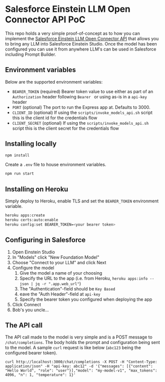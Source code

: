 # Salesforce Einstein LLM Open Connector API PoC

This repo holds a very simple proof-of-concept as to how you can implement the [Salesforce Einstein LLM Open Connector API](https://github.com/salesforce/einstein-platform) that allows you to bring any LLM into Salesforce Einstein Studio. Once the model has been configured you can use it from anywhere LLM's can be used in Salesforce including Prompt Builder.

## Environment variables
Below are the supported environment variables:
* `BEARER_TOKEN` (required) Bearer token value to use either as part of an `Authorization` header following `Bearer ` or using as-is in a `api-key` header
* `PORT` (optional) The port to run the Express app at. Defaults to 3000.
* `CLIENT_ID` (optional) If using the `scripts/invoke_models_api.sh` script this is the client id for the credentials flow
* `CLIENT_SECRET` (optional) If using the `scripts/invoke_models_api.sh` script this is the client secret for the credentials flow

## Installing locally
```bash
npm install
```

Create a `.env` file to house environment variables.

```bash 
npm run start
```

## Installing on Heroku
Simply deploy to Heroku, enable TLS and set the `BEARER_TOKEN` environment variable.

```bash
heroku apps:create
heroku certs:auto:enable
heroku config:set BEARER_TOKEN=<your bearer token>
```

## Configuring in Salesforce
1. Open Einstein Studio
2. In "Models" click "New Foundation Model"
3. Choose "Connect to your LLM" and click Next
4. Configure the model
    1. Give the model a name of your choosing
    2. Specify the URL to the app (i.e. from Heroku,  `heroku apps:info --json | jq -r ".app.web_url"`)
    3. The "Authentication"-field should be `Key Based`
    4. eave the "Auth Header"-field at `api-key`
    5. Specify the bearer token you configured when deploying the app
5. Click Connect
6. Bob's you uncle...

## The API call
The API call made to the model is very simple and is a POST message to `/chat/completions`. The body holds the prompt and configuration being sent to the model. A sample `curl` request is like below (`abc123` being the configured bearer token).

```
curl http://localhost:3000/chat/completions -X POST -H "Content-Type: application/json" -H "api-key: abc12" -d '{"messages": [{"content": "Hello World", "role": "user"}],"model": "my-model-v1", "max_tokens": 4096, "n": 1, "temperature": 1}'
```